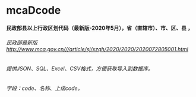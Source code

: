 # mcaDcode

#### 民政部县以上行政区划代码（最新版-2020年5月），省（直辖市）、市、区、县 ，

###### 民政部最新版 http://www.mca.gov.cn///article/sj/xzqh/2020/2020/2020072805001.html

###### 提供JSON、SQL、Excel、CSV格式，方便获取导入到数据库。

###### 字段：code、名称、上级code。
